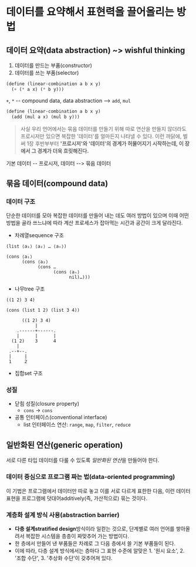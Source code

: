 # 데이터를 요약해서 표현력을 끌어올리는 방법

## 데이터 요약(data abstraction) ~> wishful thinking

1. 데이터를 만드는 부품(constructor)
2. 데이터를 쓰는 부품(selector)

```lisp
(define (linear-combination a b x y)
  (+ (* a x) (* b y)))
```

`+`, `*` -- compound data, data abstraction --> `add`, `mul`

```lisp
(define (linear-combination a b x y)
  (add (mul a x) (mul b y)))
```

> 사실 우리 언어에서는 묶음 데이터를 만들기 위해 따로 연산을 만들지 않더라도 프로시저만 있으면 복잡한 '데이터'를 얼마든지 나타낼 수 있다. 이런 까닭에, 벌써 1장 후반부부터 **'프로시저'와 '데이터'의 경계가 허물어지기 시작하는데, 이 장에서 그 경계가 더욱 흐릿해진다.**

기본 데이터 -- 프로시저, 데이터 --> 묶음 데이터

## 묶음 데이터(compound data)

### 데이터 구조

단순한 데이터를 모아 복잡한 데이터를 만들어 내는 데도 여러 방법이 있으며 이때 어떤 방법을 골라 쓰느냐에 따라 계산 프로세스가 잡아먹는 시간과 공간이 크게 달라진다.

- 차례열sequence 구조

```
(list ⟨a₁⟩ ⟨a₂⟩ … ⟨aₙ⟩)
```

```
(cons ⟨a₁⟩
      (cons ⟨a₂⟩
            (cons …
                  (cons ⟨aₙ⟩
                        nil)…)))
```

- 나무tree 구조

```
((1 2) 3 4)

(cons (list 1 2) (list 3 4))
```

```
      ((1 2) 3 4)
           |
    .------+------.
    |      |      |
  (1 2)    3      4
    |
 .--+--.
 |     |
 1     2
```

- 집합set 구조

### 성질

- 닫힘 성질(closure property)
  - `cons` -> `cons`
- 공통 인터페이스(conventional interface)
  - list 인터페이스 연산: `range`, `map`, `filter`, `reduce`

## 일반화된 연산(generic operation)

서로 다른 타입 데이터를 다룰 수 있도록 *일반화된 연산*을 만들어야 한다.

### 데이터 중심으로 프로그램 짜는 법(data-oriented programming)

이 기법은 프로그램에서 데이터만 따로 놓고 이를 서로 다르게 표한한 다음, 이런 데이터 표현을 프로그램에 덧대어additively(즉, 가산적으로) 묶는 것이다.

### 계층화 설계 방식 사용(abstraction barrier)

- **다층 설계stratified design**방식이라 일컫는 것으로, 단계별로 여러 언어를 쌓아올려서 복잡한 시스템을 층층이 짜맞추어 가는 방법이다.
- 한 층에서 만들어 낸 부품들은 차례로 그 다음 층에서 쓸 기본 부품들이 된다.
- 이에 따라, 다층 설계 방식에서는 층마다 그 표현 수준에 알맞은 1. '원시 요소', 2. '조합 수단', 3. '추상화 수단'이 갖추어져 있다.
